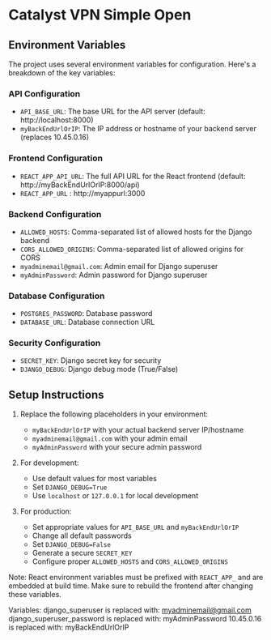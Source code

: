 # Catalyst VPN Simple Open

## Environment Variables

The project uses several environment variables for configuration. Here's a breakdown of the key variables:

### API Configuration
- `API_BASE_URL`: The base URL for the API server (default: http://localhost:8000)
- `myBackEndUrlOrIP`: The IP address or hostname of your backend server (replaces 10.45.0.16)

### Frontend Configuration
- `REACT_APP_API_URL`: The full API URL for the React frontend (default: http://myBackEndUrlOrIP:8000/api)
-  `REACT_APP_URL` : http://myappurl:3000

### Backend Configuration
- `ALLOWED_HOSTS`: Comma-separated list of allowed hosts for the Django backend
- `CORS_ALLOWED_ORIGINS`: Comma-separated list of allowed origins for CORS
- `myadminemail@gmail.com`: Admin email for Django superuser
- `myAdminPassword`: Admin password for Django superuser

### Database Configuration
- `POSTGRES_PASSWORD`: Database password
- `DATABASE_URL`: Database connection URL

### Security Configuration
- `SECRET_KEY`: Django secret key for security
- `DJANGO_DEBUG`: Django debug mode (True/False)

## Setup Instructions

1. Replace the following placeholders in your environment:
   - `myBackEndUrlOrIP` with your actual backend server IP/hostname
   - `myadminemail@gmail.com` with your admin email
   - `myAdminPassword` with your secure admin password

2. For development:
   - Use default values for most variables
   - Set `DJANGO_DEBUG=True`
   - Use `localhost` or `127.0.0.1` for local development

3. For production:
   - Set appropriate values for `API_BASE_URL` and `myBackEndUrlOrIP`
   - Change all default passwords
   - Set `DJANGO_DEBUG=False`
   - Generate a secure `SECRET_KEY`
   - Configure proper `ALLOWED_HOSTS` and `CORS_ALLOWED_ORIGINS`

Note: React environment variables must be prefixed with `REACT_APP_` and are embedded at build time. Make sure to rebuild the frontend after changing these variables.

Variables: 
django_superuser is replaced with: myadminemail@gmail.com
django_superuser_password is replaced with: myAdminPassword
10.45.0.16 is replaced with: myBackEndUrlOrIP




